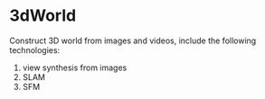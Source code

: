 # 3dWorld

Construct 3D world from images and videos, include the following technologies:

1. view synthesis from images
2. SLAM
3. SFM

